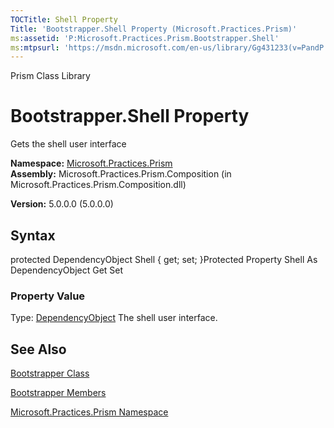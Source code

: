 ```yaml
---
TOCTitle: Shell Property
Title: 'Bootstrapper.Shell Property (Microsoft.Practices.Prism)'
ms:assetid: 'P:Microsoft.Practices.Prism.Bootstrapper.Shell'
ms:mtpsurl: 'https://msdn.microsoft.com/en-us/library/Gg431233(v=PandP.50)'
---
```


Prism Class Library

Bootstrapper.Shell Property
===============================

Gets the shell user interface

**Namespace:** [Microsoft.Practices.Prism](https://msdn.microsoft.com/n:microsoft.practices.prism)
**Assembly:** Microsoft.Practices.Prism.Composition (in Microsoft.Practices.Prism.Composition.dll)

**Version:** 5.0.0.0 (5.0.0.0)

## Syntax


<span id="syntaxToggle"></span>protected DependencyObject Shell { get; set; }Protected Property Shell As DependencyObject Get Set
### Property Value

Type: [DependencyObject](http://msdn2.microsoft.com/en-us/library/ms589309)
The shell user interface.

See Also
--------


[Bootstrapper Class](https://msdn.microsoft.com/t:microsoft.practices.prism.bootstrapper)

[Bootstrapper Members](https://msdn.microsoft.com/allmembers.t:microsoft.practices.prism.bootstrapper)

[Microsoft.Practices.Prism Namespace](https://msdn.microsoft.com/n:microsoft.practices.prism)
